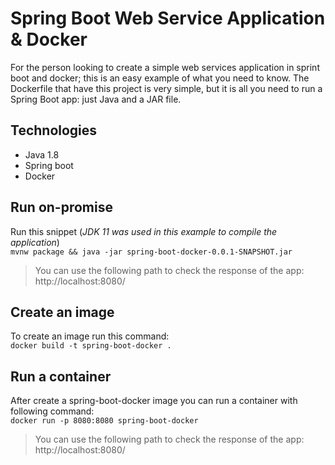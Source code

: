 # Spring Boot Web Service Application & Docker 

For the person looking to create a simple web services application in sprint boot and docker; this is an easy example of what you need to know. The Dockerfile that have this project is very simple, but it is all you need to run a Spring Boot app: just Java and a JAR file.

## Technologies
- Java 1.8
- Spring boot 
- Docker

## Run on-promise
Run this snippet (_JDK 11 was used in this example to compile the application_) <br>
`mvnw package && java -jar spring-boot-docker-0.0.1-SNAPSHOT.jar`
 > You can use the following path to check the response of the app: http://localhost:8080/

## Create an image
To create an image run this command: <br>
`docker build -t spring-boot-docker . `

## Run a container
After create a spring-boot-docker image you can run a container with following command: <br>
`docker run -p 8080:8080 spring-boot-docker`
> You can use the following path to check the response of the app: http://localhost:8080/

